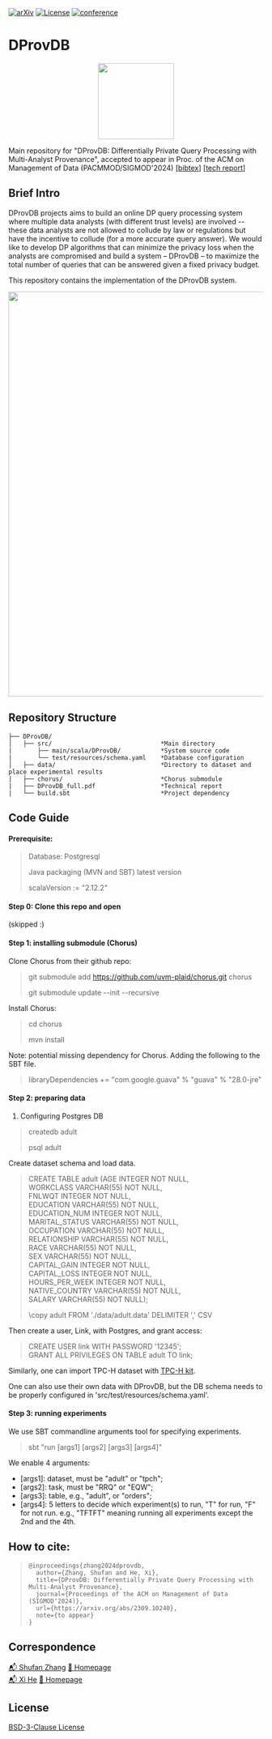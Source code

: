 [![arXiv](https://img.shields.io/badge/arXiv-2309.10240-b31b1b.svg)](https://arxiv.org/abs/2309.10240)  [![License](https://img.shields.io/badge/License-BSD_3--Clause-blue.svg)](https://opensource.org/licenses/BSD-3-Clause) [![conference](https://img.shields.io/badge/SIGMOD--2024-Accepted-success)](https://2024.sigmod.org/index.shtml)

# DProvDB

<p align="center">
<img src="https://github.com/DProvDB/DProvDB/assets/28619915/7b577462-141e-4613-9210-84d9bc1524f2" width=150 height=150>
</p>



Main repository for "DProvDB: Differentially Private Query Processing with Multi-Analyst Provenance", accepted to appear in Proc. of the ACM on Management of Data (PACMMOD/SIGMOD'2024) [[bibtex](#citation)] [[tech report](https://arxiv.org/abs/2309.10240)]


## Brief Intro

DProvDB projects aims to build an online DP query processing system where multiple data analysts (with different trust levels) are involved -- these data analysts are not allowed to collude by law or regulations but have the incentive to collude (for a more accurate query answer). We would like to develop DP algorithms that can minimize the privacy loss when the analysts are compromised and build a system &ndash; DProvDB &ndash; to maximize the total number of queries that can be answered given a fixed privacy budget.

This repository contains the implementation of the DProvDB system.

<p align="center">
<img src="https://github.com/DProvDB/DProvDB/assets/28619915/53c0a66c-333d-4cfc-a17a-2d376e3d36b9" width=800>
</p>

## Repository Structure

    ├── DProvDB/
    │   ├── src/                              *Main directory
    |       ├── main/scala/DProvDB/           *System source code
    |       └── test/resources/schema.yaml    *Database configuration
    │   ├── data/                             *Directory to dataset and place experimental results
    |   ├── chorus/                           *Chorus submodule
    |   ├── DProvDB_full.pdf                  *Technical report
    |   └── build.sbt                         *Project dependency


## Code Guide

#### Prerequisite:
> Database: Postgresql
> 
> Java packaging (MVN and SBT) latest version
> 
> scalaVersion := "2.12.2"

#### Step 0: Clone this repo and open

(skipped :)

#### Step 1: installing submodule (Chorus)

Clone Chorus from their github repo:
> git submodule add https://github.com/uvm-plaid/chorus.git chorus
>
> git submodule update --init --recursive

Install Chorus:

> cd chorus
> 
> mvn install


Note: potential missing dependency for Chorus.
Adding the following to the SBT file.
> libraryDependencies += "com.google.guava" % "guava" % "28.0-jre"

#### Step 2: preparing data

1) Configuring Postgres DB

> createdb adult
>
> psql adult

Create dataset schema and load data.
>CREATE TABLE adult (AGE INTEGER NOT NULL,\
>WORKCLASS VARCHAR(55) NOT NULL,\
>FNLWQT INTEGER NOT NULL,\
>EDUCATION VARCHAR(55) NOT NULL,\
>EDUCATION_NUM INTEGER NOT NULL,\
>MARITAL_STATUS VARCHAR(55) NOT NULL,\
>OCCUPATION VARCHAR(55) NOT NULL, \
>RELATIONSHIP VARCHAR(55) NOT NULL,\
RACE VARCHAR(55) NOT NULL,\
SEX VARCHAR(55) NOT NULL,\
CAPITAL_GAIN INTEGER NOT NULL,\
CAPITAL_LOSS INTEGER NOT NULL,\
HOURS_PER_WEEK INTEGER NOT NULL,\
NATIVE_COUNTRY VARCHAR(55) NOT NULL,\
SALARY VARCHAR(55) NOT NULL);
>
> \copy adult FROM './data/adult.data' DELIMITER ',' CSV

Then create a user, Link, with Postgres, and grant access:

>CREATE USER link WITH PASSWORD '12345';\
GRANT ALL PRIVILEGES ON TABLE adult TO link;


Similarly, one can import TPC-H dataset with [TPC-H kit](https://ankane.org/tpc-h).

One can also use their own data with DProvDB, but the DB schema needs to be properly configured in 'src/test/resources/schema.yaml'.

#### Step 3: running experiments

We use SBT commandline arguments tool for specifying experiments.

> sbt "run [args1] [args2] [args3] [args4]"
> 

We enable 4 arguments: 
- [args1]: dataset, must be "adult" or "tpch";
- [args2]: task, must be "RRQ" or "EQW";
- [args3]: table, e.g., "adult", or "orders";
- [args4]: 5 letters to decide which experiment(s) to run, "T" for run, "F" for not run. e.g., "TFTFT" meaning running all experiments except the 2nd and the 4th.


## <a name="citation"></a>How to cite: 

> ```
> @inproceedings{zhang2024dprovdb,
>   author={Zhang, Shufan and He, Xi},
>   title={DProvDB: Differentially Private Query Processing with Multi-Analyst Provenance}, 
>   journal={Proceedings of the ACM on Management of Data (SIGMOD'2024)},
>   url={https://arxiv.org/abs/2309.10240},
>   note={to appear}
>}
> ```

## Correspondence

[:mailbox_with_mail: Shufan Zhang](mailto:shufan.zhang@uwaterloo.ca) [:scroll: Homepage](https://cs.uwaterloo.ca/~s693zhan/) <br>
[:mailbox_with_mail: Xi He](mailto:xihe@uwaterloo.ca) [:scroll: Homepage](https://cs.uwaterloo.ca/~xihe/) <br>


## License

[BSD-3-Clause License](https://choosealicense.com/licenses/bsd-3-clause/)

